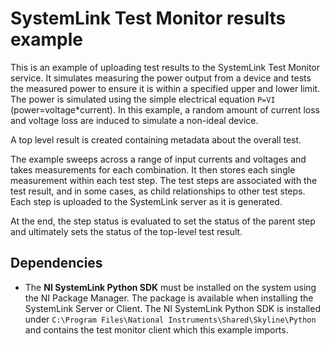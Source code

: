 # SystemLink Test Monitor results example

This is an example of uploading test results to the SystemLink Test Monitor service.
It simulates measuring the power output from a device and tests the measured power
to ensure it is within a specified upper and lower limit.  The power is simulated using
the simple electrical equation `P=VI` (power=voltage*current).  In this example, a random
amount of current loss and voltage loss are induced to simulate a non-ideal device.

A top level result is created containing metadata about the overall test.

The example sweeps across a range of input currents and voltages and takes measurements
for each combination. It then stores each single measurement within each test step.  The test
steps are associated with the test result, and in some cases, as child relationships
to other test steps.  Each step is uploaded to the SystemLink server as it is generated.

At the end, the step status is evaluated to set the status of the parent step and
ultimately sets the status of the top-level test result.

## Dependencies
- The **NI SystemLink Python SDK** must be installed on the system using the NI Package Manager.  The package is available when installing the SystemLink Server or Client.  The NI SystemLink Python SDK is installed under `C:\Program Files\National Instruments\Shared\Skyline\Python` and contains the test monitor client which this example imports.
